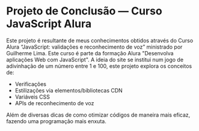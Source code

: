 # Projeto de Conclusão — Curso JavaScript Alura

Este projeto é resultante de meus conhecimentos obtidos através do Curso Alura “JavaScript: validações e reconhecimento de voz” ministrado por Guilherme Lima. Este curso é parte da formação Alura "Desenvolva aplicações Web com JavaScript". A ideia do site se institui num jogo de adivinhação de um número entre 1 e 100, este projeto explora os conceitos de:

- Verificações
- Estilizações via elementos/bibliotecas CDN
- Variáveis CSS
- APIs de reconhecimento de voz

Além de diversas dicas de como otimizar códigos de maneira mais eficaz, fazendo uma programação mais enxuta.
